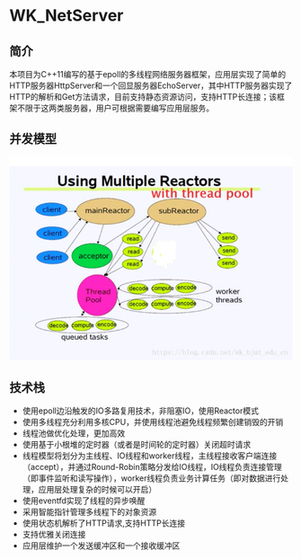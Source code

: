 # WK_NetServer
## 简介 
本项目为C++11编写的基于epoll的多线程网络服务器框架，应用层实现了简单的HTTP服务器HttpServer和一个回显服务器EchoServer，其中HTTP服务器实现了HTTP的解析和Get方法请求，目前支持静态资源访问，支持HTTP长连接；该框架不限于这两类服务器，用户可根据需要编写应用层服务。 

## 并发模型
![Image text](https://raw.githubusercontent.com/wangkai5616/WK_NetServer/master/img-folder/1a5cdf3c6a358e7f471056aafc541aa6_70.png)

## 技术栈
* 使用epoll边沿触发的IO多路复用技术，非阻塞IO，使用Reactor模式  
* 使用多线程充分利用多核CPU，并使用线程池避免线程频繁创建销毁的开销
* 线程池做优化处理，更加高效
* 使用基于小根堆的定时器（或者是时间轮的定时器）关闭超时请求
* 线程模型将划分为主线程、IO线程和worker线程，主线程接收客户端连接（accept），并通过Round-Robin策略分发给IO线程，IO线程负责连接管理（即事件监听和读写操作），worker线程负责业务计算任务（即对数据进行处理，应用层处理复杂的时候可以开启）
* 使用eventfd实现了线程的异步唤醒
* 采用智能指针管理多线程下的对象资源
* 使用状态机解析了HTTP请求,支持HTTP长连接
* 支持优雅关闭连接  
* 应用层维护一个发送缓冲区和一个接收缓冲区
